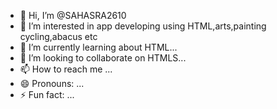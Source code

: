 - 👋 Hi, I’m @SAHASRA2610
- 👀 I’m interested in app developing using HTML,arts,painting cycling,abacus etc
- 🌱 I’m currently learning about HTML...
- 💞️ I’m looking to collaborate on HTMLS...
- 📫 How to reach me ...
- 😄 Pronouns: ...
- ⚡ Fun fact: ...

<!---
SAHASRA2610/SAHASRA2610 is a ✨ special ✨ repository because its `README.md` (this file) appears on your GitHub profile.
You can click the Preview link to take a look at your changes.
--->
